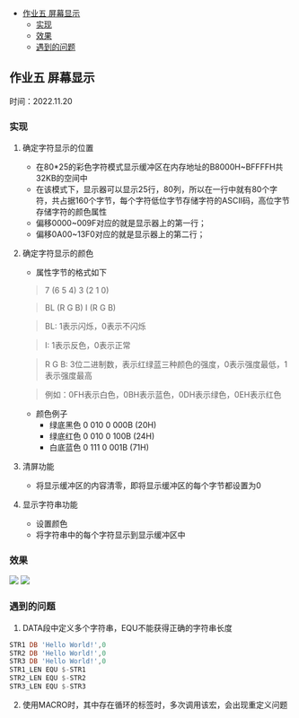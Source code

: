 - [作业五 屏幕显示](#作业五-屏幕显示)
  - [实现](#实现)
  - [效果](#效果)
  - [遇到的问题](#遇到的问题)


## 作业五 屏幕显示
时间：2022.11.20  
### 实现  
1. 确定字符显示的位置
    - 在80*25的彩色字符模式显示缓冲区在内存地址的B8000H~BFFFFH共32KB的空间中
    - 在该模式下，显示器可以显示25行，80列，所以在一行中就有80个字符，共占据160个字节，每个字符低位字节存储字符的ASCII码，高位字节存储字符的颜色属性
    - 偏移0000~009F对应的就是显示器上的第一行；
    - 偏移0A00~13F0对应的就是显示器上的第二行；

2. 确定字符显示的颜色
    - 属性字节的格式如下
    > 7  (6 5 4) 3 (2 1 0)

    > BL (R G B) I (R G B)
    
    > BL: 1表示闪烁，0表示不闪烁
    
    > I: 1表示反色，0表示正常
    
    > R G B: 3位二进制数，表示红绿蓝三种颜色的强度，0表示强度最低，1表示强度最高

    > 例如：0FH表示白色，0BH表示蓝色，0DH表示绿色，0EH表示红色
    
    - 颜色例子
      - 绿底黑色 0 010 0 000B (20H)
      - 绿底红色 0 010 0 100B (24H)
      - 白底蓝色 0 111 0 001B (71H)

3. 清屏功能
   - 将显示缓冲区的内容清零，即将显示缓冲区的每个字节都设置为0

4. 显示字符串功能
   - 设置颜色
   - 将字符串中的每个字符显示到显示缓冲区中


### 效果
![](https://s2.loli.net/2022/12/02/VXPMzx9G4Aatplc.png)
![](https://s2.loli.net/2022/12/02/wg8PzZ6YQNa1yvi.png)

### 遇到的问题
1. DATA段中定义多个字符串，EQU不能获得正确的字符串长度
```asm
STR1 DB 'Hello World!',0
STR2 DB 'Hello World!',0
STR3 DB 'Hello World!',0
STR1_LEN EQU $-STR1
STR2_LEN EQU $-STR2
STR3_LEN EQU $-STR3
```

2. 使用MACRO时，其中存在循环的标签时，多次调用该宏，会出现重定义问题